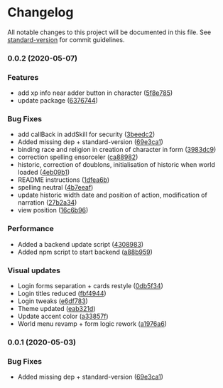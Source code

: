 # Changelog

All notable changes to this project will be documented in this file. See [standard-version](https://github.com/conventional-changelog/standard-version) for commit guidelines.

### 0.0.2 (2020-05-07)


### Features

* add xp info near adder button in character ([5f8e785](https://github.com/Math1987/terraJDRfrontend/commit/5f8e785cc9a1ef3669e239124b62866b5979ee02))
* update package ([6376744](https://github.com/Math1987/terraJDRfrontend/commit/6376744296db8ee195b619150236ccbc988e02e7))


### Bug Fixes

* add callBack in addSkill for security ([3beedc2](https://github.com/Math1987/terraJDRfrontend/commit/3beedc25d47a76f326503c73f1d0780324633496))
* Added missing dep + standard-version ([69e3ca1](https://github.com/Math1987/terraJDRfrontend/commit/69e3ca14ae96a3d9377db6ec3c2fc2a08d18e765))
* binding race and religion in creation of character in form ([3983dc9](https://github.com/Math1987/terraJDRfrontend/commit/3983dc9bdb14e21ade0bc95d6f493689e33bb2fd))
* correction spelling ensorceler ([ca88982](https://github.com/Math1987/terraJDRfrontend/commit/ca8898243270250845a8b759ee76a0b877d72204))
* historic, correction of doublons, initialisation of historic when world loaded ([4eb09b1](https://github.com/Math1987/terraJDRfrontend/commit/4eb09b1cf8c0af1c3af6f4da21afeeaec7d37337))
* README instructions ([1dfea6b](https://github.com/Math1987/terraJDRfrontend/commit/1dfea6b90a6676300e016c2d4896592905d3c682))
* spelling neutral ([4b7eeaf](https://github.com/Math1987/terraJDRfrontend/commit/4b7eeaf77b6c6b240b51ebec0db3aae0f988e505))
* update historic width date and position of action, modification of narration ([27b2a34](https://github.com/Math1987/terraJDRfrontend/commit/27b2a34caae5dc9fe2a746e7e8498ac454dc11c0))
* view position ([16c6b96](https://github.com/Math1987/terraJDRfrontend/commit/16c6b965afb848d6386d373a042064319461aad8))


### Performance

* Added a backend update script ([4308983](https://github.com/Math1987/terraJDRfrontend/commit/4308983da98d02857a785666adf1ada676f4b55c))
* Added npm script to start backend ([a88b959](https://github.com/Math1987/terraJDRfrontend/commit/a88b959b1af84029e79bc560bd60a90f445de5c6))


### Visual updates

* Login forms separation + cards restyle ([0db5f34](https://github.com/Math1987/terraJDRfrontend/commit/0db5f3404e8401c6ef8be9b9f061f8babcba1dc0))
* Login titles reduced ([fbf4944](https://github.com/Math1987/terraJDRfrontend/commit/fbf4944546ebe4ba1d6cf98dd17143ddc27ef6c6))
* Login tweaks ([e6df783](https://github.com/Math1987/terraJDRfrontend/commit/e6df783f3cf3cc756f4c87d3cada1291d7528aa8))
* Theme updated ([eab321d](https://github.com/Math1987/terraJDRfrontend/commit/eab321db08e46152466efbfec7863138878862b4))
* Update accent color ([a33857f](https://github.com/Math1987/terraJDRfrontend/commit/a33857fc0c89bd25d0341ee069f2afba697b79d2))
* World menu revamp + form logic rework ([a1976a6](https://github.com/Math1987/terraJDRfrontend/commit/a1976a63adcc51ae76372c8ce638da2cd1b678a5))

### 0.0.1 (2020-05-03)


### Bug Fixes

* Added missing dep + standard-version ([69e3ca1](https://github.com/Zenoo/terraJDRfrontend/commit/69e3ca14ae96a3d9377db6ec3c2fc2a08d18e765))

